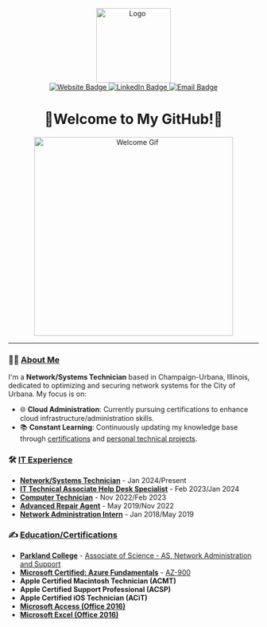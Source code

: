 <div align="center">
  <div id="header">
    <img src="./assets/logo.png" width="150" alt="Logo"/>
  </div>

  <div id="badges">
    <a href="https://mcelwain.me">
      <img src="https://img.shields.io/badge/Website-purple?logo=headspace&logoColor=white&style=for-the-badge" alt="Website Badge"/>
    </a>
    <a href="https://www.linkedin.com/in/connor-mcelwain/">
      <img src="https://img.shields.io/badge/LinkedIn-blue?logo=linkedin&logoColor=white&style=for-the-badge" alt="LinkedIn Badge"/>
    </a>
    <a href="mailto:connor@mcelwain.me">
      <img src="https://img.shields.io/badge/Email-red?logo=gmail&logoColor=white&style=for-the-badge" alt="Email Badge"/>
    </a>
  </div>

  <h1>👋Welcome to My GitHub!👋</h1>
  <img src="http://oss.tan8.com/resource/attachment/2021/202107/3b2a1b60fe6aa7972294a3b1ae897269.gif" width="400" alt="Welcome Gif"/>

  <hr/>

</div>

### 👨‍💻 [About Me](https://mcelwain.me/experience)

I'm a **Network/Systems Technician** based in Champaign-Urbana, Illinois, dedicated to optimizing and securing network systems for the City of Urbana. My focus is on:

- 🌐 **Cloud Administration**: Currently pursuing certifications to enhance cloud infrastructure/administration skills.
- 📚 **Constant Learning**: Continuously updating my knowledge base through [certifications](https://mcelwain.me/posts/microsoft) and [personal technical projects](https://mcelwain.me/projects).

### 🛠️ [IT Experience](https://mcelwain.me/experience)
- [**Network/Systems Technician**](https://www.urbanail.gov/) - Jan 2024/Present
- [**IT Technical Associate Help Desk Specialist**](https://vetmed.illinois.edu/) - Feb 2023/Jan 2024
- [**Computer Technician**](https://www.champaignschools.org/) - Nov 2022/Feb 2023
- [**Advanced Repair Agent**](https://stores.bestbuy.com/il/champaign/2117-n-prospect-ave-46/geeksquad.html) - May 2019/Nov 2022
- [**Network Administration Intern**](https://prominic.net/) - Jan 2018/May 2019

### ✍️ [Education/Certifications](https://mcelwain.me/experience)
- [**Parkland College**](https://www.parkland.edu/) - [Associate of Science - AS, Network Administration and Support](https://www.parkland.edu/Main/Academics/Departments/Business-Computer-Science-Technologies/Areas-of-Study/Computer-Science-Programs/Network-Administration-Support)
- [**Microsoft Certified: Azure Fundamentals**](https://learn.microsoft.com/en-us/users/connormcelwain-1638/credentials/f0e24e33c599648) - [AZ-900](https://learn.microsoft.com/en-us/credentials/certifications/azure-fundamentals/?practice-assessment-type=certification)
- **Apple Certified Macintosh Technician (ACMT)**
- **Apple Certified Support Professional (ACSP)**
- **Apple Certified iOS Technician (ACiT)**
- [**Microsoft Access (Office 2016)**](https://www.credly.com/badges/3e6908a1-8dc8-411e-a33d-1b1334a67bd9/linked_in_profile)
- [**Microsoft Excel (Office 2016)**](https://www.credly.com/badges/e9f1f1e6-7a12-454d-be87-b5e03301bf2a/linked_in_profile)
